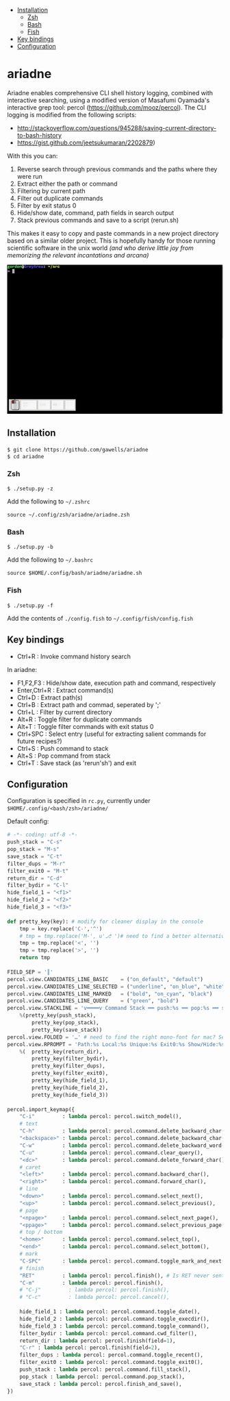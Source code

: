 - [Installation](#installation)
  - [Zsh](#zsh)
  - [Bash](#bash)
  - [Fish](#fish)
- [Key bindings](#keybindigs)
- [Configuration](#configuration)

# ariadne

Ariadne enables comprehensive CLI shell history logging, combined with interactive searching, using a modified version of Masafumi Oyamada's interactive grep tool: percol (https://github.com/mooz/percol). The CLI logging is modified from the following scripts:

- http://stackoverflow.com/questions/945288/saving-current-directory-to-bash-history
- https://gist.github.com/jeetsukumaran/2202879)

With this you can:

1. Reverse search through previous commands and the paths where they were run
2. Extract either the path or command
3. Filtering by current path
4. Filter out duplicate commands
5. Filter by exit status 0
6. Hide/show date, command, path fields in search output
7. Stack previous commands and save to a script (rerun.sh)

This makes it easy to copy and paste commands in a new project directory based on a similar older project. This is hopefully handy for those running scientific software in the unix world _(and who derive little joy from memorizing the relevant incantations and arcana)_

![animation](https://github.com/gawells/demos/blob/master/ariadne1.gif)

## Installation
    $ git clone https://github.com/gawells/ariadne
    $ cd ariadne
    
### Zsh

    $ ./setup.py -z

Add the following to `~/.zshrc` 

    source ~/.config/zsh/ariadne/ariadne.zsh
    
### Bash
    
    $ ./setup.py -b

Add the following to `~/.bashrc`

    source $HOME/.config/bash/ariadne/ariadne.sh
    
### Fish
    
    $ ./setup.py -f
    
Add the contents of `./config.fish` to `~/.config/fish/config.fish`

## Key bindings

- Ctrl+R          : Invoke command history search

In ariadne:

- F1,F2,F3        : Hide/show date, execution path and command, respectively
- Enter,Ctrl+R    : Extract command(s)
- Ctrl+D          : Extract path(s)
- Ctrl+B          : Extract path and commad, seperated by ';'
- Ctrl+L          : Filter by current directory
- Alt+R           : Toggle filter for duplicate commands
- Alt+T           : Toggle filter commands with exit status 0
- Ctrl+SPC        : Select entry (useful for extracting salient commands for future recipes?)
- Ctrl+S          : Push command to stack
- Alt+S           : Pop command from stack
- Ctrl+T          : Save stack (as 'rerun'sh') and exit

## Configuration

Configuration is specified in `rc.py`, currently under `$HOME/.config/<bash/zsh>/ariadne/`

Default config:
```python
# -*- coding: utf-8 -*-
push_stack = "C-s"
pop_stack = "M-s"
save_stack = "C-t"
filter_dups = "M-r"
filter_exit0 = "M-t"
return_dir = "C-d"
filter_bydir = "C-l"
hide_field_1 = "<f1>"
hide_field_2 = "<f2>"
hide_field_3 = "<f3>"

def pretty_key(key): # modify for cleaner display in the console
    tmp = key.replace('C-','^')
    # tmp = tmp.replace('M-', u'⎇ ')# need to find a better alternative for mono fonts
    tmp = tmp.replace('<', '')
    tmp = tmp.replace('>', '')
    return tmp

FIELD_SEP = '║' 
percol.view.CANDIDATES_LINE_BASIC    = ("on_default", "default")
percol.view.CANDIDATES_LINE_SELECTED = ("underline", "on_blue", "white","bold")
percol.view.CANDIDATES_LINE_MARKED   = ("bold", "on_cyan", "black")
percol.view.CANDIDATES_LINE_QUERY    = ("green", "bold")
percol.view.STACKLINE = 'v════v Command Stack ══ push:%s ══ pop:%s ══ save as "rerun.sh":%s v════v'\
	%(pretty_key(push_stack),
        pretty_key(pop_stack),
        pretty_key(save_stack))
percol.view.FOLDED = '…' # need to find the right mono-font for mac? Seems to work with "input mono narrow"
percol.view.RPROMPT = 'Path:%s Local:%s Unique:%s Exit0:%s Show/Hide:%s,%s,%s'\
    %(  pretty_key(return_dir),
        pretty_key(filter_bydir),
        pretty_key(filter_dups),
        pretty_key(filter_exit0),
        pretty_key(hide_field_1),
        pretty_key(hide_field_2),
        pretty_key(hide_field_3))

percol.import_keymap({
    "C-i"         : lambda percol: percol.switch_model(),
    # text
    "C-h"         : lambda percol: percol.command.delete_backward_char(),
    "<backspace>" : lambda percol: percol.command.delete_backward_char(),
    "C-w"         : lambda percol: percol.command.delete_backward_word(),
    "C-u"         : lambda percol: percol.command.clear_query(),
    "<dc>"        : lambda percol: percol.command.delete_forward_char(),
    # caret
    "<left>"      : lambda percol: percol.command.backward_char(),
    "<right>"     : lambda percol: percol.command.forward_char(),
    # line
    "<down>"      : lambda percol: percol.command.select_next(),
    "<up>"        : lambda percol: percol.command.select_previous(),
    # page
    "<npage>"     : lambda percol: percol.command.select_next_page(),
    "<ppage>"     : lambda percol: percol.command.select_previous_page(),
    # top / bottom
    "<home>"      : lambda percol: percol.command.select_top(),
    "<end>"       : lambda percol: percol.command.select_bottom(),
    # mark
    "C-SPC"       : lambda percol: percol.command.toggle_mark_and_next(),
    # finish
    "RET"         : lambda percol: percol.finish(), # Is RET never sent? #seems not, doesn't respond to finish_f either - gaw
    "C-m"         : lambda percol: percol.finish(),
    # "C-j"         : lambda percol: percol.finish(),
    # "C-c"         : lambda percol: percol.cancel(),

    hide_field_1 : lambda percol: percol.command.toggle_date(),
    hide_field_2 : lambda percol: percol.command.toggle_execdir(),
    hide_field_3 : lambda percol: percol.command.toggle_command(),
    filter_bydir : lambda percol: percol.command.cwd_filter(),
    return_dir : lambda percol: percol.finish(field=1),
    "C-r" : lambda percol: percol.finish(field=2),
    filter_dups : lambda percol: percol.command.toggle_recent(),
    filter_exit0 : lambda percol: percol.command.toggle_exit0(),
    push_stack : lambda percol: percol.command.fill_stack(),
    pop_stack : lambda percol: percol.command.pop_stack(),
    save_stack : lambda percol: percol.finish_and_save(),
})    
```

